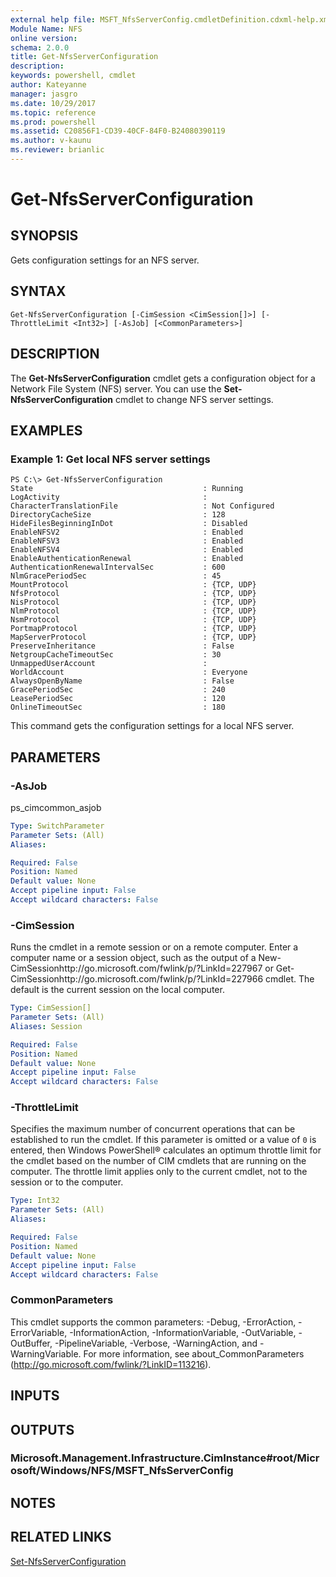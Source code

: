 ```yaml
---
external help file: MSFT_NfsServerConfig.cmdletDefinition.cdxml-help.xml
Module Name: NFS
online version: 
schema: 2.0.0
title: Get-NfsServerConfiguration
description: 
keywords: powershell, cmdlet
author: Kateyanne
manager: jasgro
ms.date: 10/29/2017
ms.topic: reference
ms.prod: powershell
ms.assetid: C20856F1-CD39-40CF-84F0-B24080390119
ms.author: v-kaunu
ms.reviewer: brianlic
---
```


# Get-NfsServerConfiguration

## SYNOPSIS
Gets configuration settings for an NFS server.

## SYNTAX

```
Get-NfsServerConfiguration [-CimSession <CimSession[]>] [-ThrottleLimit <Int32>] [-AsJob] [<CommonParameters>]
```

## DESCRIPTION
The **Get-NfsServerConfiguration** cmdlet gets a configuration object for a Network File System (NFS) server.
You can use the **Set-NfsServerConfiguration** cmdlet to change NFS server settings.

## EXAMPLES

### Example 1: Get local NFS server settings
```
PS C:\> Get-NfsServerConfiguration
State                                      : Running
LogActivity                                :
CharacterTranslationFile                   : Not Configured
DirectoryCacheSize                         : 128
HideFilesBeginningInDot                    : Disabled
EnableNFSV2                                : Enabled
EnableNFSV3                                : Enabled
EnableNFSV4                                : Enabled
EnableAuthenticationRenewal                : Enabled
AuthenticationRenewalIntervalSec           : 600
NlmGracePeriodSec                          : 45
MountProtocol                              : {TCP, UDP}
NfsProtocol                                : {TCP, UDP}
NisProtocol                                : {TCP, UDP}
NlmProtocol                                : {TCP, UDP}
NsmProtocol                                : {TCP, UDP}
PortmapProtocol                            : {TCP, UDP}
MapServerProtocol                          : {TCP, UDP}
PreserveInheritance                        : False
NetgroupCacheTimeoutSec                    : 30
UnmappedUserAccount                        :
WorldAccount                               : Everyone
AlwaysOpenByName                           : False
GracePeriodSec                             : 240
LeasePeriodSec                             : 120
OnlineTimeoutSec                           : 180
```

This command gets the configuration settings for a local NFS server.

## PARAMETERS

### -AsJob
ps_cimcommon_asjob

```yaml
Type: SwitchParameter
Parameter Sets: (All)
Aliases: 

Required: False
Position: Named
Default value: None
Accept pipeline input: False
Accept wildcard characters: False
```

### -CimSession
Runs the cmdlet in a remote session or on a remote computer.
Enter a computer name or a session object, such as the output of a New-CimSessionhttp://go.microsoft.com/fwlink/p/?LinkId=227967 or Get-CimSessionhttp://go.microsoft.com/fwlink/p/?LinkId=227966 cmdlet.
The default is the current session on the local computer.

```yaml
Type: CimSession[]
Parameter Sets: (All)
Aliases: Session

Required: False
Position: Named
Default value: None
Accept pipeline input: False
Accept wildcard characters: False
```

### -ThrottleLimit
Specifies the maximum number of concurrent operations that can be established to run the cmdlet.
If this parameter is omitted or a value of `0` is entered, then Windows PowerShell® calculates an optimum throttle limit for the cmdlet based on the number of CIM cmdlets that are running on the computer.
The throttle limit applies only to the current cmdlet, not to the session or to the computer.

```yaml
Type: Int32
Parameter Sets: (All)
Aliases: 

Required: False
Position: Named
Default value: None
Accept pipeline input: False
Accept wildcard characters: False
```

### CommonParameters
This cmdlet supports the common parameters: -Debug, -ErrorAction, -ErrorVariable, -InformationAction, -InformationVariable, -OutVariable, -OutBuffer, -PipelineVariable, -Verbose, -WarningAction, and -WarningVariable. For more information, see about_CommonParameters (http://go.microsoft.com/fwlink/?LinkID=113216).

## INPUTS

## OUTPUTS

### Microsoft.Management.Infrastructure.CimInstance#root/Microsoft/Windows/NFS/MSFT_NfsServerConfig

## NOTES

## RELATED LINKS

[Set-NfsServerConfiguration](./Set-NfsServerConfiguration.md)

